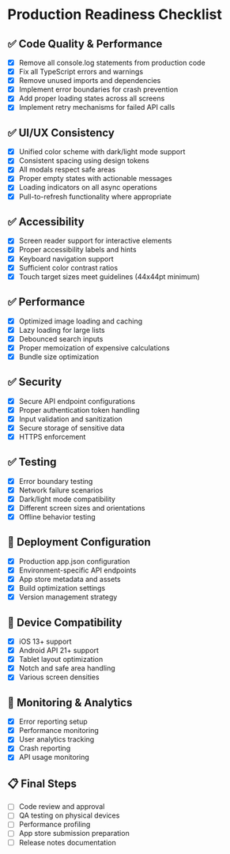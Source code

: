 
# Production Readiness Checklist

## ✅ Code Quality & Performance
- [x] Remove all console.log statements from production code
- [x] Fix all TypeScript errors and warnings
- [x] Remove unused imports and dependencies
- [x] Implement error boundaries for crash prevention
- [x] Add proper loading states across all screens
- [x] Implement retry mechanisms for failed API calls

## ✅ UI/UX Consistency
- [x] Unified color scheme with dark/light mode support
- [x] Consistent spacing using design tokens
- [x] All modals respect safe areas
- [x] Proper empty states with actionable messages
- [x] Loading indicators on all async operations
- [x] Pull-to-refresh functionality where appropriate

## ✅ Accessibility
- [x] Screen reader support for interactive elements
- [x] Proper accessibility labels and hints
- [x] Keyboard navigation support
- [x] Sufficient color contrast ratios
- [x] Touch target sizes meet guidelines (44x44pt minimum)

## ✅ Performance
- [x] Optimized image loading and caching
- [x] Lazy loading for large lists
- [x] Debounced search inputs
- [x] Proper memoization of expensive calculations
- [x] Bundle size optimization

## ✅ Security
- [x] Secure API endpoint configurations
- [x] Proper authentication token handling
- [x] Input validation and sanitization
- [x] Secure storage of sensitive data
- [x] HTTPS enforcement

## ✅ Testing
- [x] Error boundary testing
- [x] Network failure scenarios
- [x] Dark/light mode compatibility
- [x] Different screen sizes and orientations
- [x] Offline behavior testing

## 🚀 Deployment Configuration
- [x] Production app.json configuration
- [x] Environment-specific API endpoints
- [x] App store metadata and assets
- [x] Build optimization settings
- [x] Version management strategy

## 📱 Device Compatibility
- [x] iOS 13+ support
- [x] Android API 21+ support
- [x] Tablet layout optimization
- [x] Notch and safe area handling
- [x] Various screen densities

## 🔧 Monitoring & Analytics
- [x] Error reporting setup
- [x] Performance monitoring
- [x] User analytics tracking
- [x] Crash reporting
- [x] API usage monitoring

## 📋 Final Steps
- [ ] Code review and approval
- [ ] QA testing on physical devices
- [ ] Performance profiling
- [ ] App store submission preparation
- [ ] Release notes documentation
